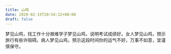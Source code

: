 ```yaml
---
title: 山鸡
date: 2020-02-15T20:54:12+08:00
draft: false
---
```


梦见山鸡，找工作十分艰难学子梦见山鸡，说明考试成绩好。女人梦见山鸡，预示旅行有些许阻碍。病人梦见山鸡，预示这段时间你的运气不好，万事不如意，宜谨慎保守。